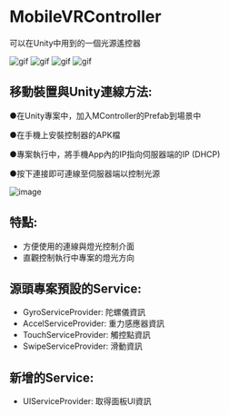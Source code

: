 # MobileVRController

可以在Unity中用到的一個光源遙控器

![gif](https://i.imgur.com/5Enz4cj.gif)
![gif](https://i.imgur.com/PNOPgMU.gif)
![gif](https://i.imgur.com/po8jz5E.gif)
![gif](https://i.imgur.com/lTEbmYT.gif)

移動裝置與Unity連線方法:
------------------------
●在Unity專案中，加入MController的Prefab到場景中

●在手機上安裝控制器的APK檔

●專案執行中，將手機App內的IP指向伺服器端的IP (DHCP)

●按下連接即可連線至伺服器端以控制光源

![image](https://i.imgur.com/4sDPvZ1.png)

特點:
---------
- 方便使用的連線與燈光控制介面
- 直觀控制執行中專案的燈光方向

源頭專案預設的Service:
----------------------
- GyroServiceProvider: 陀螺儀資訊
- AccelServiceProvider: 重力感應器資訊
- TouchServiceProvider: 觸控點資訊
- SwipeServiceProvider: 滑動資訊

新增的Service:
--------------
- UIServiceProvider: 取得面板UI資訊
